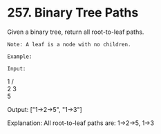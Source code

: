 # 257. Binary Tree Paths

Given a binary tree, return all root-to-leaf paths.

    Note: A leaf is a node with no children.

    Example:

    Input:

   1
 /   \
2     3
 \
  5

Output: ["1->2->5", "1->3"]

Explanation: All root-to-leaf paths are: 1->2->5, 1->3